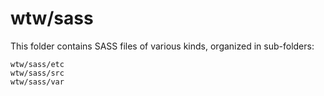 # wtw/sass

This folder contains SASS files of various kinds, organized in sub-folders:

    wtw/sass/etc
    wtw/sass/src
    wtw/sass/var
